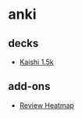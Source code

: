 # anki
## decks
- [Kaishi 1.5k](https://ankiweb.net/shared/info/1196762551)
## add-ons
- [Review Heatmap](https://ankiweb.net/shared/info/1771074083)